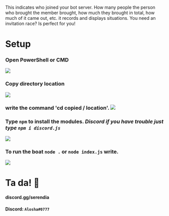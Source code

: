 This indicates who joined your bot server. How many people the person who brought the member brought, how much they brought in total, how much of it came out, etc. it records and displays situations. You need an invitation race? Is perfect for you!

# Setup
### **Open PowerShell** or  **CMD** 
![](https://resimler.aloshaplugins.com/resim/x0ji7lewur.png?raw=true)
### Copy directory location
![](https://resimler.aloshaplugins.com/resim/ui484umb6c.png?raw=true)
### write the command 'cd copied / location'. ![](https://resimler.aloshaplugins.com/resim/quzzwrqbnt.png?raw=true)
### Type `npm` to install the modules. *Discord if you have trouble just type `npm i discord.js`*
![](https://resimler.aloshaplugins.com/resim/rvzrqt9mcm.png?raw=true "")
### To run the boat `node .` or `node index.js` write.
![](https://resimler.aloshaplugins.com/resim/gdzy93hcqq.png?raw=true "")

# Ta da! 🎉



#### discord.gg/serendia
#### Discord: `Alosha#0777`
